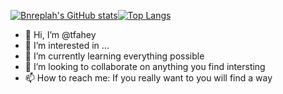[![Bnreplah's GitHub stats](https://github-readme-stats.vercel.app/api?username=tfahey&show_icons=true&theme=tokyonight)](https://github.com/tfahey)[![Top Langs](https://github-readme-stats.vercel.app/api/top-langs/?username=tfahey&layout=compact&theme=tokyonight)](https://github.com/tfahey)

- 👋 Hi, I’m @tfahey
- 👀 I’m interested in ...
- 🌱 I’m currently learning everything possible
- 💞️ I’m looking to collaborate on anything you find intersting
- 📫 How to reach me: If you really want to you will find a way

<!--
**tfahey/tfahey** is a ✨ _special_ ✨ repository because its `README.md` (this file) appears on your GitHub profile.

Here are some ideas to get you started:

- 🔭 I’m currently working on ...
- 🌱 I’m currently learning ...
- 👯 I’m looking to collaborate on ...
- 🤔 I’m looking for help with ...
- 💬 Ask me about ...
- 📫 How to reach me: ...
- 😄 Pronouns: ...
- ⚡ Fun fact: ...
-->
